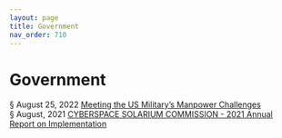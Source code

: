 ```yaml
---
layout: page
title: Government 
nav_order: 710 
---
```


# Government 
§ August 25, 2022 [Meeting the US Military’s Manpower Challenges](https://archive-m.bsafes.com/docs/M/Meeting%20the%20US%20Military’s%20Manpower%20Challenges/)  
§ August, 2021 [CYBERSPACE SOLARIUM COMMISSION - 2021 Annual Report on Implementation](https://archive-c.bsafes.com/docs/C/CYBERSPACE-SOLARIUM-COMMISSION-2021-Annual-Report-on-Implementation/) 
 
